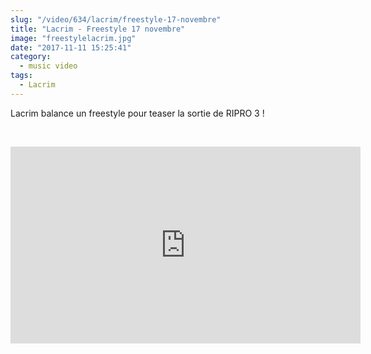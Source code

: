 ```yaml
--- 
slug: "/video/634/lacrim/freestyle-17-novembre"
title: "Lacrim - Freestyle 17 novembre"
image: "freestylelacrim.jpg"
date: "2017-11-11 15:25:41"
category:
  - music video
tags:
  - Lacrim
---
```

<p>Lacrim balance un freestyle pour teaser la sortie de RIPRO 3 ! </p><br/><p><iframe width="560" height="315" src="https://www.youtube.com/embed/gbD6MknI1wA" frameborder="0" allowfullscreen></iframe></p>
